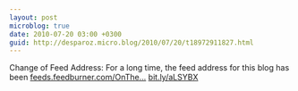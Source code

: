 ```yaml
---
layout: post
microblog: true
date: 2010-07-20 03:00 +0300
guid: http://desparoz.micro.blog/2010/07/20/t18972911827.html
---
```

Change of Feed Address: For a long time, the feed address for this blog has been [feeds.feedburner.com/OnThe...](http://feeds.feedburner.com/OnThe...) [bit.ly/aLSYBX](http://bit.ly/aLSYBX)
